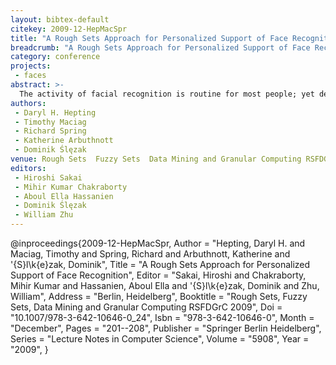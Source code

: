 ```yaml
---
layout: bibtex-default
citekey: 2009-12-HepMacSpr
title: "A Rough Sets Approach for Personalized Support of Face Recognition (2009)"
breadcrumb: "A Rough Sets Approach for Personalized Support of Face Recognition (2009)"
category: conference
projects:
 - faces
abstract: >-
  The activity of facial recognition is routine for most people; yet describing the process of recognition, or describing a face to be recognized reveals a great deal of complexity inherent in the activity. Eyewitness identification remains an important element in judicial proceedings. It is very convincing, yet it is not very accurate. We studied how people sorted a collection of facial photographs and found that individuals may have different strategies for similarity recognition. In our analysis of the data, we have identified two possible strategies. We apply rough set based attribute reduction methodology to this data in order to develop a test to identify which of these strategies an individual is likely to prefer. We hypothesize that by providing a personalized search and filter environment, individuals would be more adequately equipped to handle the complexity of the task, thereby increasing the accuracy of identifications. Furthermore, the rough set based analysis may help to more clearly identify the different strategies that individuals use for this task. This paper provides a description of the preliminary study, our computational approach that includes an important pre-processing step, discusses results from our evaluation, and provides a list of opportunities for future work.
authors:
 - Daryl H. Hepting
 - Timothy Maciag
 - Richard Spring
 - Katherine Arbuthnott
 - Dominik Ślęzak
venue: Rough Sets  Fuzzy Sets  Data Mining and Granular Computing RSFDGrC 2009
editors:
 - Hiroshi Sakai
 - Mihir Kumar Chakraborty
 - Aboul Ella Hassanien
 - Dominik Ślęzak
 - William Zhu
---
```

@inproceedings{2009-12-HepMacSpr,
	Author =  "Hepting, Daryl H. and Maciag, Timothy and Spring, Richard and Arbuthnott, Katherine and \'{S}l\k{e}zak, Dominik",
	Title =  "A Rough Sets Approach for Personalized Support of Face Recognition",
	Editor =  "Sakai, Hiroshi and Chakraborty, Mihir Kumar and Hassanien, Aboul Ella and \'{S}l\k{e}zak, Dominik and Zhu, William",
	Address =  "Berlin, Heidelberg",
	Booktitle =  "Rough Sets, Fuzzy Sets, Data Mining and Granular Computing RSFDGrC 2009",
	Doi =  "10.1007/978-3-642-10646-0\_24",
	Isbn =  "978-3-642-10646-0",
	Month =  "December",
	Pages =  "201--208",
	Publisher =  "Springer Berlin Heidelberg",
	Series =  "Lecture Notes in Computer Science",
	Volume =  "5908",
	Year =  "2009",
}
